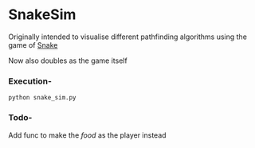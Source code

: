 # SnakeSim
Originally intended to visualise different pathfinding algorithms using the game of [Snake](https://en.wikipedia.org/wiki/Snake_(video_game_genre))  

Now also doubles as the game itself

### Execution- 
`python snake_sim.py`

### Todo-
Add func to make the _food_ as the player instead
